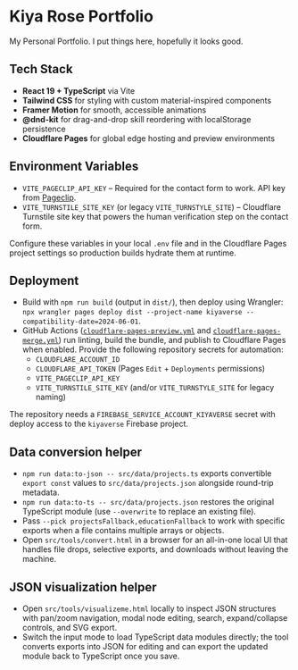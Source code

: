 # Kiya Rose Portfolio

My Personal Portfolio. I put things here, hopefully it looks good.

## Tech Stack

- **React 19 + TypeScript** via Vite
- **Tailwind CSS** for styling with custom material-inspired components
- **Framer Motion** for smooth, accessible animations
- **@dnd-kit** for drag-and-drop skill reordering with localStorage persistence
- **Cloudflare Pages** for global edge hosting and preview environments

## Environment Variables

- `VITE_PAGECLIP_API_KEY` – Required for the contact form to work. API key from [Pageclip](https://pageclip.co/).
- `VITE_TURNSTILE_SITE_KEY` (or legacy `VITE_TURNSTYLE_SITE`) – Cloudflare Turnstile site key that powers the human verification step on the contact form.

Configure these variables in your local `.env` file and in the Cloudflare Pages project settings so production builds hydrate them at runtime.

## Deployment

- Build with `npm run build` (output in `dist/`), then deploy using Wrangler: `npx wrangler pages deploy dist --project-name kiyaverse --compatibility-date=2024-06-01`.
- GitHub Actions ([`cloudflare-pages-preview.yml`](.github/workflows/cloudflare-pages-preview.yml) and [`cloudflare-pages-merge.yml`](.github/workflows/cloudflare-pages-merge.yml)) run linting, build the bundle, and publish to Cloudflare Pages when enabled. Provide the following repository secrets for automation:
  - `CLOUDFLARE_ACCOUNT_ID`
  - `CLOUDFLARE_API_TOKEN` (Pages `Edit` + `Deployments` permissions)
  - `VITE_PAGECLIP_API_KEY`
  - `VITE_TURNSTILE_SITE_KEY` (and/or `VITE_TURNSTYLE_SITE` for legacy naming)

The repository needs a `FIREBASE_SERVICE_ACCOUNT_KIYAVERSE` secret with deploy access to the `kiyaverse` Firebase project.

## Data conversion helper

- `npm run data:to-json -- src/data/projects.ts` exports convertible `export const` values to `src/data/projects.json` alongside round-trip metadata.
- `npm run data:to-ts -- src/data/projects.json` restores the original TypeScript module (use `--overwrite` to replace an existing file).
- Pass `--pick projectsFallback,educationFallback` to work with specific exports when a file contains multiple arrays or objects.
- Open `src/tools/convert.html` in a browser for an all-in-one local UI that handles file drops, selective exports, and downloads without leaving the machine.

## JSON visualization helper

- Open `src/tools/visualizeme.html` locally to inspect JSON structures with pan/zoom navigation, modal node editing, search, expand/collapse controls, and SVG export.
- Switch the input mode to load TypeScript data modules directly; the tool converts exports into JSON for editing and can export the updated module back to TypeScript once you save.
